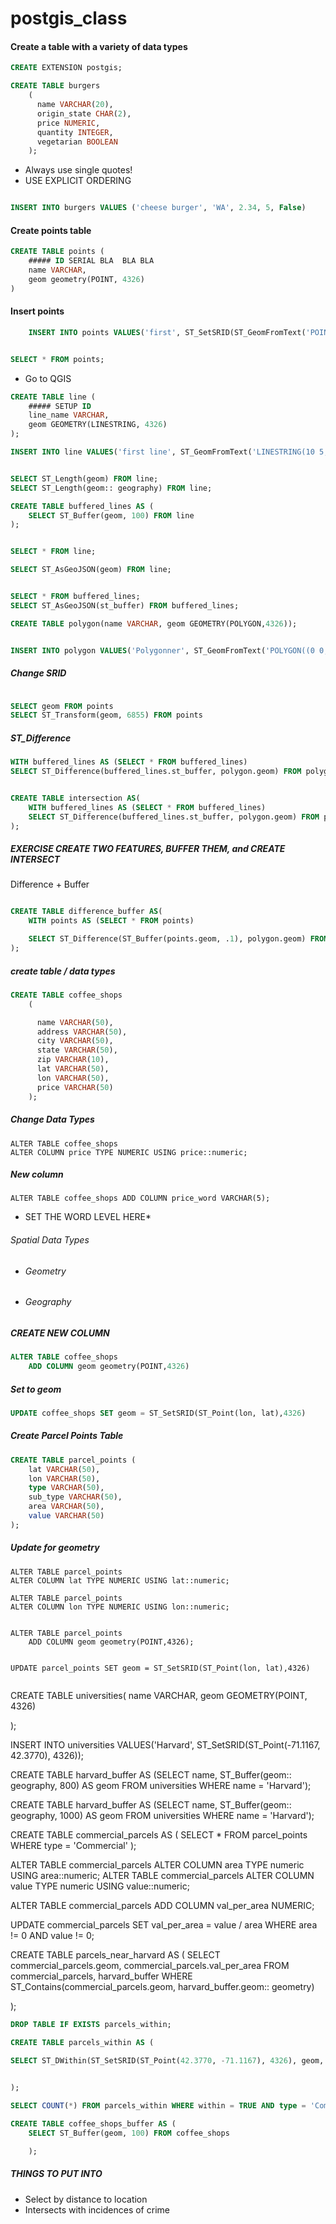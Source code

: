 # postgis_class


#### Create a table with a variety of data types

```SQL
CREATE EXTENSION postgis;
```


```SQL
CREATE TABLE burgers
	(
	  name VARCHAR(20),
	  origin_state CHAR(2),
	  price NUMERIC,
	  quantity INTEGER,
	  vegetarian BOOLEAN
	);

```

* Always use single quotes!
* USE EXPLICIT ORDERING 
```SQL

INSERT INTO burgers VALUES ('cheese burger', 'WA', 2.34, 5, False)

```


#### Create points table
```SQL
CREATE TABLE points (
	##### ID SERIAL BLA  BLA BLA
	name VARCHAR,
	geom geometry(POINT, 4326)
)
```
#### Insert points

```SQL
	INSERT INTO points VALUES('first', ST_SetSRID(ST_GeomFromText('POINT(-71.064544 42.28787)'), 4326))


SELECT * FROM points;
```
* Go to QGIS


```SQL
CREATE TABLE line (
	##### SETUP ID
	line_name VARCHAR,
	geom GEOMETRY(LINESTRING, 4326)
);

INSERT INTO line VALUES('first line', ST_GeomFromText('LINESTRING(10 5, 10 6, 10 9, 11 9)', 4326));


SELECT ST_Length(geom) FROM line;
SELECT ST_Length(geom:: geography) FROM line;
```


```SQL
CREATE TABLE buffered_lines AS (
	SELECT ST_Buffer(geom, 100) FROM line
);
```

```SQL

SELECT * FROM line;

SELECT ST_AsGeoJSON(geom) FROM line;


SELECT * FROM buffered_lines;
SELECT ST_AsGeoJSON(st_buffer) FROM buffered_lines;
```




```SQL
CREATE TABLE polygon(name VARCHAR, geom GEOMETRY(POLYGON,4326));


INSERT INTO polygon VALUES('Polygonner', ST_GeomFromText('POLYGON((0 0, 0 10, 10 10, 10 0, 0 0))', 4326));

```

##### Change SRID

```SQL

SELECT geom FROM points
SELECT ST_Transform(geom, 6855) FROM points
```


##### ST_Difference 
```SQL
WITH buffered_lines AS (SELECT * FROM buffered_lines)	
SELECT ST_Difference(buffered_lines.st_buffer, polygon.geom) FROM polygon, buffered_lines


CREATE TABLE intersection AS(
	WITH buffered_lines AS (SELECT * FROM buffered_lines)	
	SELECT ST_Difference(buffered_lines.st_buffer, polygon.geom) FROM polygon, buffered_lines
);

```


##### EXERCISE CREATE TWO FEATURES, BUFFER THEM, and CREATE INTERSECT



Difference + Buffer

```SQL

CREATE TABLE difference_buffer AS(
	WITH points AS (SELECT * FROM points)

	SELECT ST_Difference(ST_Buffer(points.geom, .1), polygon.geom) FROM points, polygon
);
```

##### create table / data types

```SQL
CREATE TABLE coffee_shops
	(

	  name VARCHAR(50),
	  address VARCHAR(50),
	  city VARCHAR(50),
	  state VARCHAR(50),
	  zip VARCHAR(10),
	  lat VARCHAR(50),
	  lon VARCHAR(50),
	  price VARCHAR(50)
	);

```

##### Change Data Types

```
ALTER TABLE coffee_shops 
ALTER COLUMN price TYPE NUMERIC USING price::numeric;
```
##### New column

`ALTER TABLE coffee_shops ADD COLUMN price_word VARCHAR(5);`
* SET THE WORD LEVEL HERE*


###### Spatial Data Types

* ###### Geometry 
* ###### Geography


##### CREATE NEW COLUMN
```SQL
ALTER TABLE coffee_shops
	ADD COLUMN geom geometry(POINT,4326)
```

##### Set to geom

```SQL
UPDATE coffee_shops SET geom = ST_SetSRID(ST_Point(lon, lat),4326)
```
##### Create Parcel Points Table


```SQL
CREATE TABLE parcel_points (
	lat VARCHAR(50),
	lon VARCHAR(50),
	type VARCHAR(50),
	sub_type VARCHAR(50),
	area VARCHAR(50),
	value VARCHAR(50)
);
```


##### Update for geometry 
```
ALTER TABLE parcel_points 
ALTER COLUMN lat TYPE NUMERIC USING lat::numeric;

ALTER TABLE parcel_points 
ALTER COLUMN lon TYPE NUMERIC USING lon::numeric;


ALTER TABLE parcel_points
	ADD COLUMN geom geometry(POINT,4326);


UPDATE parcel_points SET geom = ST_SetSRID(ST_Point(lon, lat),4326)
	
```
CREATE TABLE universities(
	name VARCHAR,
	geom GEOMETRY(POINT, 4326)

);



INSERT INTO universities VALUES('Harvard', ST_SetSRID(ST_Point(-71.1167, 42.3770), 4326)); 


CREATE TABLE harvard_buffer AS (SELECT name, ST_Buffer(geom:: geography, 800) AS geom FROM universities WHERE name = 'Harvard');

CREATE TABLE harvard_buffer AS (SELECT name, ST_Buffer(geom:: geography, 1000) AS geom FROM universities WHERE name = 'Harvard');

CREATE TABLE commercial_parcels AS (
	SELECT * FROM parcel_points WHERE type = 'Commercial'
);


ALTER TABLE commercial_parcels ALTER COLUMN area TYPE numeric USING area::numeric; 
ALTER TABLE commercial_parcels ALTER COLUMN value TYPE numeric USING value::numeric; 

ALTER TABLE commercial_parcels ADD COLUMN val_per_area NUMERIC;

UPDATE commercial_parcels SET val_per_area = value / area WHERE area != 0 AND value != 0;


CREATE TABLE parcels_near_harvard AS (
	SELECT commercial_parcels.geom, commercial_parcels.val_per_area FROM commercial_parcels, harvard_buffer WHERE ST_Contains(commercial_parcels.geom, harvard_buffer.geom:: geometry)

);

```SQL
DROP TABLE IF EXISTS parcels_within;

CREATE TABLE parcels_within AS (
	
SELECT ST_DWithin(ST_SetSRID(ST_Point(42.3770, -71.1167), 4326), geom, 200) AS within, id, geom, value, type FROM parcel_points_copy


);

SELECT COUNT(*) FROM parcels_within WHERE within = TRUE AND type = 'Commercial';

CREATE TABLE coffee_shops_buffer AS (
	SELECT ST_Buffer(geom, 100) FROM coffee_shops

	);

```

##### THINGS TO PUT INTO

* Select by distance to location
* Intersects with incidences of crime
